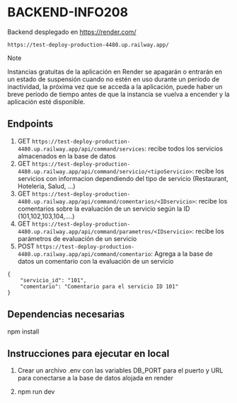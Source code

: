 # BACKEND-INFO208
Backend desplegado en https://render.com/

`https://test-deploy-production-4480.up.railway.app/`


>[!NOTE]
Instancias gratuitas de la aplicación en Render se apagarán o entrarán en un estado de suspensión cuando no estén en uso durante un período de inactividad, la próxima vez que se acceda a la aplicación, puede haber un breve período de tiempo antes de que la instancia se vuelva a encender y la aplicación esté disponible.


## Endpoints

1. GET `https://test-deploy-production-4480.up.railway.app/api/command/services`: recibe todos los servicios almacenados en la base de datos
2. GET `https://test-deploy-production-4480.up.railway.app/api/command/servicio/<tipoServicio>`: recibe los servicios con informacion dependiendo del tipo de servicio (Restaurant, Hoteleria, Salud, ...)
3. GET `https://test-deploy-production-4480.up.railway.app/api/command/comentarios/<IDservicio>`: recibe los comentarios sobre la evaluación de un servicio según la ID (101,102,103,104,....) 
4. GET `https://test-deploy-production-4480.up.railway.app/api/command/parametros/<IDservicio>`: recibe los parámetros de evaluación de un servicio
5. POST `https://test-deploy-production-4480.up.railway.app/api/command/comentario`: Agrega a la base de datos un comentario con la evaluación de un servicio

```
{
    "servicio_id": "101",
    "comentario": "Comentario para el servicio ID 101"
}

```

## Dependencias necesarias

npm install 

## Instrucciones para ejecutar en local

1. Crear un archivo .env con las variables DB_PORT para el puerto y URL para conectarse a la base de datos alojada en render


2. npm run dev
